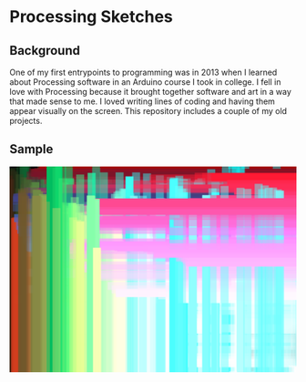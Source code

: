 # Processing Sketches

## Background

One of my first entrypoints to programming was in 2013 when I learned about Processing software in an Arduino course I took in college. I fell in love with Processing because it brought together software and art in a way that made sense to me. I loved writing lines of coding and having them appear visually on the screen. This repository includes a couple of my old projects. 

## Sample 
![Processing Demo](Processing_Demo.png "Processing Demo")
